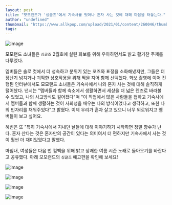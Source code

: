 ```yaml
---
layout: post
title: "모모랜드가 '싱글즈'에서 기숙사를 벗어나 혼자 사는 것에 대해 마음을 터놓는다."
author: "undefined"
thumbnail: "https://www.allkpop.com/upload/2021/01/content/260046/thumb/1611639979-20210125-momoland.jpg"
tags: 
---
```



![image](https://www.allkpop.com/upload/2021/01/content/260046/1611639979-20210125-momoland.jpg)

모모랜드 소녀들은 `싱글즈` 2월호에 실린 화보를 위해 우아하면서도 밝고 활기찬 주제를 다루었다.

멤버들은 솔로 컷에서 더 성숙하고 분위기 있는 포즈와 표정을 소화해냈지만, 그들은 더 장난기 넘치거나 괴팍한 상호작용을 위해 짝을 지어 함께 선택했다. 화보 촬영에 이어 진행된 인터뷰에서도 모모랜드 소녀들은 기숙사에서 나와 혼자 사는 것에 대해 솔직하게 털어놨다. 낸시는 "멤버들과 함께 숙소에서 생활하면서 세상을 더 넓은 렌즈로 바라볼 수 있었고, 나의 사고방식도 깊어졌다"며 "이 직업에서 많은 사람들을 접하고 기숙사에서 멤버들과 함께 생활하는 것이 사회성을 배우는 나의 방식이었다고 생각하고, 또한 나의 빈자리를 채워주었다"고 밝혔다. 이제 우리가 혼자 살고 있으니 너무 외로워지고 멤버들이 보고 싶어요.

혜빈은 또 "특히 기숙사에서 지내던 날들에 대해 이야기하기 시작하면 정말 향수가 난다. 혼자 산다는 것은 혼자만의 공간이 있다는 의미여서 더 편하지만 기숙사에서 사는 것이 훨씬 더 재미있었다고 말했다.

마침내, 여성들은 다음 번 컴백을 위해 밝고 상쾌한 여름 시즌 노래로 돌아오기를 바란다고 공유했다. 아래 모모랜드의 `싱글즈` 예고편을 확인해 보세요!

![image](https://www.allkpop.com/upload/2021/01/content/260046/1611639986-291318-333145-217.jpg)

![image](https://www.allkpop.com/upload/2021/01/content/260046/1611639996-291318-333146-218.jpg)

![image](https://www.allkpop.com/upload/2021/01/content/260046/1611639986-291318-333143-215.jpg)

![image](https://www.allkpop.com/upload/2021/01/content/260046/1611639986-291318-333144-216.jpg)